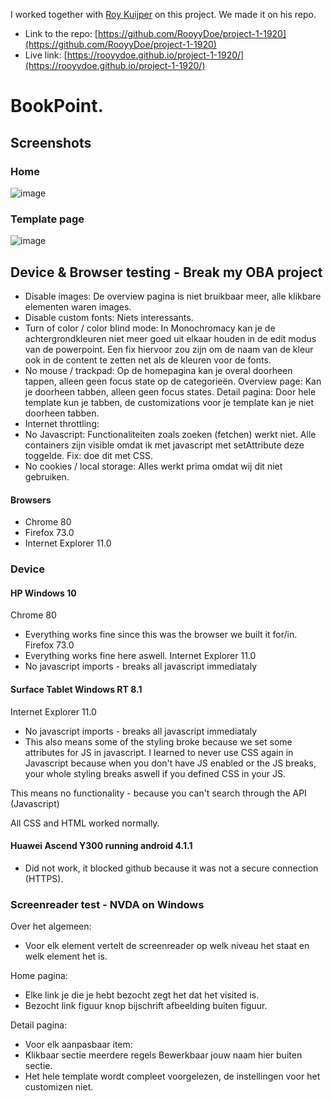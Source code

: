 I worked together with [Roy Kuijper](https://github.com/RooyyDoe) on this project. We made it on his repo. 
* Link to the repo: 
[https://github.com/RooyyDoe/project-1-1920](https://github.com/RooyyDoe/project-1-1920)
* Live link: [https://rooyydoe.github.io/project-1-1920/](https://rooyydoe.github.io/project-1-1920/)

# BookPoint.

## Screenshots

### Home
![image](https://user-images.githubusercontent.com/45566396/76074176-475bf580-5f9b-11ea-8cd0-8f5980ac0614.png)
### Template page
![image](https://user-images.githubusercontent.com/45566396/76074218-5347b780-5f9b-11ea-974e-8049b825834d.png)

## Device & Browser testing - Break my OBA project

- Disable images: De overview pagina is niet bruikbaar meer, alle klikbare elementen waren images.
- Disable custom fonts: Niets interessants.
- Turn of color / color blind mode: In Monochromacy kan je de achtergrondkleuren niet meer goed uit elkaar houden in de edit modus van de powerpoint. Een fix hiervoor zou zijn om de naam van de kleur ook in de content te zetten net als de kleuren voor de fonts.
- No mouse / trackpad: Op de homepagina kan je overal doorheen tappen, alleen geen focus state op de categorieën. Overview page: Kan je doorheen tabben, alleen geen focus states. Detail pagina: Door hele template kun je tabben, de customizations voor je template kan je niet doorheen tabben.
- Internet throttling: 
- No Javascript: Functionaliteiten zoals zoeken (fetchen) werkt niet. Alle containers zijn visible omdat ik met javascript met setAttribute deze toggelde. Fix: doe dit met CSS.
- No cookies / local storage: Alles werkt prima omdat wij dit niet gebruiken.

#### Browsers
* Chrome 80
* Firefox 73.0
* Internet Explorer 11.0

### Device

#### HP Windows 10
Chrome 80
- Everything works fine since this was the browser we built it for/in.
Firefox 73.0
- Everything works fine here aswell.
Internet Explorer 11.0
- No javascript imports - breaks all javascript immediataly

#### Surface Tablet Windows RT 8.1
Internet Explorer 11.0
- No javascript imports - breaks all javascript immediataly
- This also means some of the styling broke because we set some attributes for JS in javascript. I learned to never use CSS again in Javascript because when you don't have JS enabled or the JS breaks, your whole styling breaks aswell if you defined CSS in your JS.

This means no functionality - because you can't search through the API (Javascript)

All CSS and HTML worked normally.

#### Huawei Ascend Y300 running android 4.1.1
* Did not work, it blocked github because it was not a secure connection (HTTPS).

### Screenreader test - NVDA on Windows 
Over het algemeen:

* Voor elk element vertelt de screenreader op welk niveau het staat en welk element het is. 

Home pagina:

* Elke link je die je hebt bezocht zegt het dat het visited is.
* Bezocht link figuur knop bijschrift afbeelding buiten figuur.

Detail pagina:

* Voor elk aanpasbaar item:
* Klikbaar sectie meerdere regels Bewerkbaar jouw naam hier buiten sectie.
* Het hele template wordt compleet voorgelezen, de instellingen voor het customizen niet.
